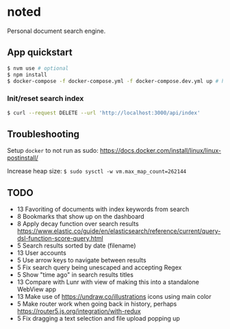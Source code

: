 # noted

Personal document search engine.

## App quickstart

```bash
$ nvm use # optional
$ npm install
$ docker-compose -f docker-compose.yml -f docker-compose.dev.yml up # http://localhost:3000
```

### Init/reset search index

```bash
$ curl --request DELETE --url 'http://localhost:3000/api/index'
```

## Troubleshooting

Setup `docker` to not run as sudo: https://docs.docker.com/install/linux/linux-postinstall/

Increase heap size: `$ sudo sysctl -w vm.max_map_count=262144`

## TODO

- 13 Favoriting of documents with index keywords from search
-  8 Bookmarks that show up on the dashboard
-  8 Apply decay function over search results https://www.elastic.co/guide/en/elasticsearch/reference/current/query-dsl-function-score-query.html
-  5 Search results sorted by date (filename)
- 13 User accounts
-  5 Use arrow keys to navigate between results
-  5 Fix search query being unescaped and accepting Regex
-  5 Show "time ago" in search results titles
- 13 Compare with Lunr with view of making this into a standalone WebView app
- 13 Make use of https://undraw.co/illustrations icons using main color
-  5 Make router work when going back in history, perhaps https://router5.js.org/integration/with-redux
-  5 Fix dragging a text selection and file upload popping up

